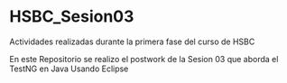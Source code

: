 # HSBC_Sesion03
Actividades realizadas durante la primera fase del curso de HSBC

En este Repositorio se realizo el postwork de la Sesion 03 que aborda el TestNG en Java Usando Eclipse
